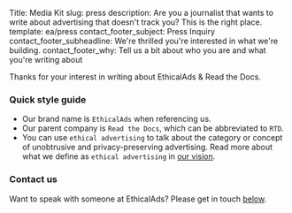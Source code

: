 Title: Media Kit
slug: press
description: Are you a journalist that wants to write about advertising that doesn't track you? This is the right place.
template: ea/press
contact_footer_subject: Press Inquiry
contact_footer_subheadline: We're thrilled you're interested in what we're building.
contact_footer_why: Tell us a bit about who you are and what you're writing about

Thanks for your interest in writing about EthicalAds & Read the Docs.

### Quick style guide

- Our brand name is `EthicalAds` when referencing us.
- Our parent company is `Read the Docs`, which can be abbreviated to `RTD`.
- You can use `ethical advertising` to talk about the category or concept of unobtrusive and privacy-preserving advertising.
  Read more about what we define as `ethical advertising` in [our vision]({filename}/pages/vision.md).

### Contact us

Want to speak with someone at EthicalAds? Please get in touch [below](#inbound-form).

